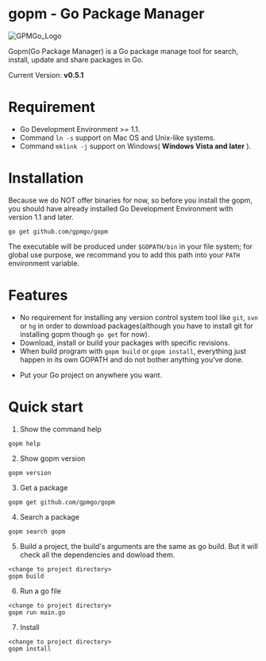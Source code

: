 gopm - Go Package Manager
=========================

![GPMGo_Logo](https://raw.github.com/gpmgo/gopmweb/master/static/img/gpmgo.png?raw=true)

Gopm(Go Package Manager) is a Go package manage tool for search, install, update and share packages in Go.

Current Version: **v0.5.1**

# Requirement

- Go Development Environment >= 1.1.
- Command `ln -s` support on Mac OS and Unix-like systems.
- Command `mklink -j` support on Windows( **Windows Vista and later** ).

# Installation

Because we do NOT offer binaries for now, so before you install the gopm, you should have already installed Go Development Environment with version 1.1 and later.

```
go get github.com/gpmgo/gopm
```

The executable will be produced under `$GOPATH/bin` in your file system; for global use purpose, we recommand you to add this path into your `PATH` environment variable.

# Features

- No requirement for installing any version control system tool like `git`, `svn` or `hg` in order to download packages(although you have to install git for installing gopm though `go get` for now).
- Download, install or build your packages with specific revisions.
- When build program with `gopm build` or `gopm install`, everything just happen in its own GOPATH and do not bother anything you've done.
* Put your Go project on anywhere you want.

# Quick start

1. Show the command help

```
gopm help
```

2. Show gopm version

```
gopm version
```

3. Get a package

```
gopm get github.com/gpmgo/gopm
```

4. Search a package

```
gopm search gopm
```

5. Build a project, the build's arguments are the same as go build. But it will check all the dependencies and dowload them.

```
<change to project directory>
gopm build
```

6. Run a go file

```
<change to project directory>
gopm run main.go
```

7. Install 

```
<change to project directory>
gopm install
```



